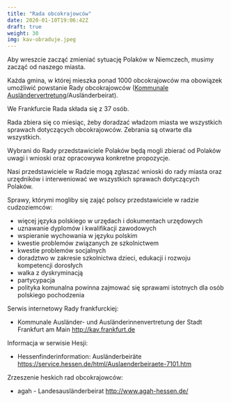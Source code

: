 ```yaml
---
title: "Rada obcokrajowców"
date: 2020-01-10T19:06:42Z
draft: true
weight: 30
img: kav-obraduje.jpeg
---
```

Aby wreszcie zacząć zmieniać sytuację Polaków w Niemczech, musimy zacząć od naszego miasta.

<!--more-->

Każda gmina, w której mieszka ponad 1000 obcokrajowców ma obowiązek umożliwić powstanie Rady obcokrajowców ([Kommunale Ausländervertretung](https://de.wikipedia.org/wiki/Kommunale_Ausl%C3%A4ndervertretung)/Ausländerbeirat).

We Frankfurcie Rada składa się z 37 osób.

Rada zbiera się co miesiąc, żeby doradzać władzom miasta we wszystkich sprawach dotyczących obcokrajowców. Zebrania są otwarte dla wszystkich.

Wybrani do Rady przedstawiciele Polaków będą mogli zbierać od Polaków uwagi i wnioski oraz opracowywa konkretne propozycje. 

Nasi przedstawiciele w Radzie mogą zgłaszać wnioski do rady miasta oraz  urzędników i interweniować we wszystkich sprawach dotyczących Polaków.

Sprawy, którymi mogliby się zająć polscy przedstawiciele w radzie cudzoziemców:

* więcej języka polskiego w urzędach i dokumentach urzędowych
* uznawanie dyplomów i kwalifikacji zawodowych
* wspieranie wychowania w języku polskim
* kwestie problemów związanych ze szkolnictwem
* kwestie problemów socjalnych
* doradztwo w zakresie szkolnictwa dzieci, edukacji i rozwoju kompetencji dorosłych
* walka z dyskryminacją
* partycypacja
* polityka komunalna powinna zajmować się sprawami istotnych dla osób polskiego pochodzenia

Serwis internetowy Rady frankfurckiej:

* Kommunale Ausländer- und Ausländerinnenvertretung der Stadt Frankfurt am Main http://kav.frankfurt.de

Informacja w serwisie Hesji:

* Hessenfinderinformation: Ausländerbeiräte https://service.hessen.de/html/Auslaenderbeiraete-7101.htm

Zrzeszenie heskich rad obcokrajowców:

* agah - Landesausländerbeirat http://www.agah-hessen.de/


